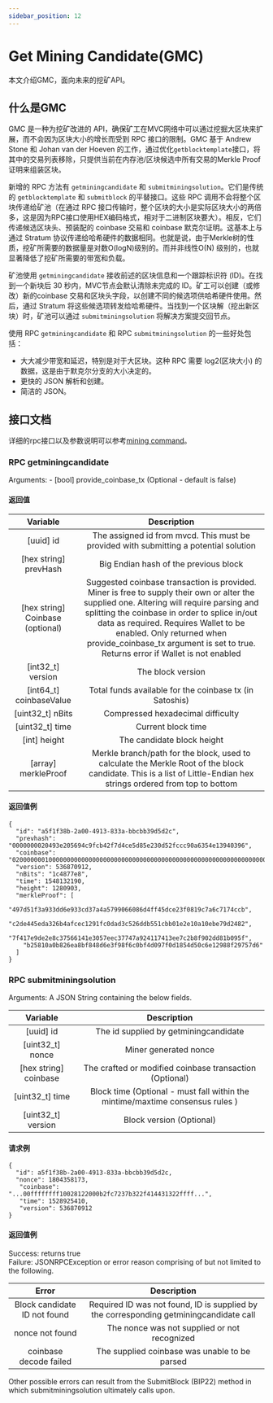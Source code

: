 ```yaml
---
sidebar_position: 12
---
```


# Get Mining Candidate(GMC)

本文介绍GMC，面向未来的挖矿API。

## 什么是GMC

GMC 是一种为挖矿改进的 API，确保矿工在MVC网络中可以通过挖掘大区块来扩展，而不会因为区块大小的增长而受到 RPC 接口的限制。GMC
基于 Andrew Stone 和 Johan van der Hoeven 的工作，通过优化`getblocktemplate`接口，将其中的交易列表移除，只提供当前在内存池/区块候选中所有交易的Merkle
Proof证明来组装区块。

新增的 RPC 方法有 `getminingcandidate` 和 `submitminingsolution`。它们是传统的 `getblocktemplate` 和 `submitblock`
的平替接口。这些 RPC 调用不会将整个区块传递给矿池（在通过 RPC
接口传输时，整个区块的大小是实际区块大小的两倍多，这是因为RPC接口使用HEX编码格式，相对于二进制区块要大）。相反，它们传递候选区块头、预装配的
coinbase 交易和 coinbase 默克尔证明。这基本上与通过 Stratum
协议传递给哈希硬件的数据相同。也就是说，由于Merkle树的性质，挖矿所需要的数据量是对数O(logN)级别的。而并非线性O(N)
级别的，也就显著降低了挖矿所需要的带宽和负载。

矿池使用 `getminingcandidate` 接收前述的区块信息和一个跟踪标识符 (ID)。在找到一个新块后 30 秒内，MVC节点会默认清除未完成的
ID。矿工可以创建（或修改）新的coinbase 交易和区块头字段，以创建不同的候选项供哈希硬件使用。然后，通过 Stratum
将这些候选项转发给哈希硬件。当找到一个区块解（挖出新区块）时，矿池可以通过 `submitminingsolution` 将解决方案提交回节点。

使用 RPC `getminingcandidate` 和 RPC `submitminingsolution` 的一些好处包括：

* 大大减少带宽和延迟，特别是对于大区块。这种 RPC 需要 log2(区块大小) 的数据，这是由于默克尔分支的大小决定的。
* 更快的 JSON 解析和创建。
* 简洁的 JSON。

## 接口文档

详细的rpc接口以及参数说明可以参考[mining command](../../nodes/usage/mvc-cli/mining.md)。

### RPC getminingcandidate

Arguments: - [bool] provide_coinbase_tx (Optional - default is false)

#### 返回值

|             Variable             |                                                                                                                                                                     Description                                                                                                                                                                      |
|:--------------------------------:|:----------------------------------------------------------------------------------------------------------------------------------------------------------------------------------------------------------------------------------------------------------------------------------------------------------------------------------------------------:|   
|            [uuid] id             |                                                                                                                                The assigned id from mvcd. This must be provided with submitting a potential solution                                                                                                                                 |
|      [hex string] prevHash       |                                                                                                                                                        Big Endian hash of the previous block                                                                                                                                                         | 
| [hex string] Coinbase (optional) | Suggested coinbase transaction is provided. Miner is free to supply their own or alter the supplied one. Altering will require parsing and splitting the coinbase in order to splice in/out data as required.  Requires Wallet to be enabled. Only returned when provide_coinbase_tx argument is set to true. Returns error if Wallet is not enabled |
|        [int32_t] version         |                                                                                                                                                                  The block version                                                                                                                                                                   | 
|     [int64_t] coinbaseValue      |                                                                                                                                               Total funds available for the coinbase tx (in Satoshis)                                                                                                                                                | 
|         [uint32_t] nBits         |                                                                                                                                                          Compressed hexadecimal difficulty                                                                                                                                                           | 
|         [uint32_t] time          |                                                                                                                                                                  Current block time                                                                                                                                                                  | 
|           [int] height           |                                                                                                                                                              The candidate block height                                                                                                                                                              | 
|       [array] merkleProof        |                                                                                          Merkle branch/path for the block, used to calculate the Merkle Root of the block candidate. This is a list of Little-Endian hex strings ordered from top to bottom                                                                                          |

#### 返回值例

```
{ 
  "id": "a5f1f38b-2a00-4913-833a-bbcbb39d5d2c", 
  "prevhash": "0000000020493e205694c9fcb42f7d4ce5d85e230d52fccc90a6354e13940396", 
  "coinbase": "02000000010000000000000000000000000000000000000000000000000000000000000000ffffffff0503878b1300ffffffff01c5a4a80400000000232103b8310da7c413106c6ce63814dbcd366c55e8ae39c8c43c1fdaeb76df56e4ff7dac00000000", 
  "version": 536870912, 
  "nBits": "1c4877e8", 
  "time": 1548132190, 
  "height": 1280903, 
  "merkleProof": [ 
    "497d51f3a933dd6e933cd37a4a5799066086d4ff45dce23f0819c7a6c7174ccb", 
    "c2de445eda326b4afcec1291fc0dad3c526ddb551cbb01e2e10a10ebe79d2482", 
    "7f417e9de2e8c37566141e3057eec37747a924117413ee7c2b8f902dd81b095f", 
    "b25810a0b826ea8bf848d6e3f98f6c0bf4d097f0d1854d50c6e12988f29757d6" 
  ] 
}
```  

### RPC submitminingsolution

Arguments: A JSON String containing the below fields.

|       Variable        |                                  Description                                  |
|:---------------------:|:-----------------------------------------------------------------------------:|
|       [uuid] id       |                     The id supplied by getminingcandidate                     | 
|   [uint32_t] nonce    |                             Miner generated nonce                             |  
| [hex string] coinbase |            The crafted or modified coinbase transaction (Optional)            |
|    [uint32_t] time    | Block time (Optional - must fall within the mintime/maxtime consensus rules ) |
|  [uint32_t] version   |                           Block version (Optional)                            | 

#### 请求例

```
{   
  "id": a5f1f38b-2a00-4913-833a-bbcbb39d5d2c, 
  "nonce": 1804358173, 
   "coinbase": "...00ffffffff10028122000b2fc7237b322f414431322ffff...", 
   "time": 1528925410, 
   "version": 536870912 
}  
```

#### 返回值例

Success: returns true  
Failure: JSONRPCException or error reason comprising of but not limited to the following.

|            Error             |                                      Description                                       | 
|:----------------------------:|:--------------------------------------------------------------------------------------:|
| Block candidate ID not found | Required ID was not found, ID is supplied by the corresponding getminingcandidate call |
|       nonce not found        |                      The nonce was not supplied or not recognized                      | 
|    coinbase decode failed    |                     The supplied coinbase was unable to be parsed                      | 

Other possible errors can result from the SubmitBlock (BIP22) method in which submitminingsolution ultimately calls
upon. 
